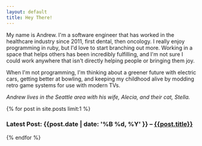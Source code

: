 ```yaml
---
layout: default
title: Hey There!
---
```


My name is Andrew. I'm a software engineer that has worked in the healthcare
industry since 2011, first dental, then oncology. I really enjoy programming in
ruby, but I'd love to start branching out more. Working in a space that helps
others has been incredibly fulfilling, and I'm not sure I could work anywhere
that isn't directly helping people or bringing them joy.

When I'm not programming, I'm thinking about a greener future with electric
cars, getting better at bowling, and keeping my childhood alive by modding
retro game systems for use with modern TVs.

_Andrew lives in the Seattle area with his wife, Alecia, and their cat,
Stella._

{% for post in site.posts limit:1 %}
### Latest Post: {{post.date | date: '%B %d, %Y' }} – [{{post.title}}]({{post.url}})
{% endfor %}
